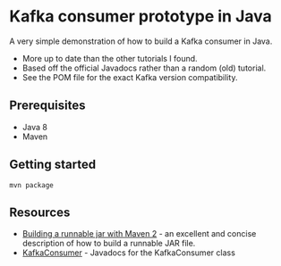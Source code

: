 Kafka consumer prototype in Java
================================

A very simple demonstration of how to build a Kafka consumer in Java.

* More up to date than the other tutorials I found.
* Based off the official Javadocs rather than a random (old) tutorial.
* See the POM file for the exact Kafka version compatibility.

Prerequisites
-------------

* Java 8
* Maven

Getting started
---------------

    mvn package

Resources
---------

* [Building a runnable jar with Maven 2](https://stackoverflow.com/questions/2022032/building-a-runnable-jar-with-maven-2) - an excellent and concise description of how to build a runnable JAR file.
* [KafkaConsumer](https://kafka.apache.org/22/javadoc/index.html?org/apache/kafka/clients/consumer/KafkaConsumer.html) - Javadocs for the KafkaConsumer class
